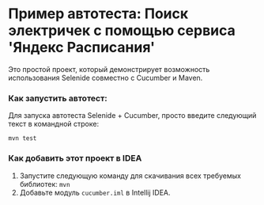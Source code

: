 Пример автотеста: Поиск электричек с помощью сервиса 'Яндекс Расписания'
========================================================================

Это простой проект, который демонстрирует возможность использования Selenide совместно с Cucumber и Maven.

### Как запустить автотест:

Для запуска автотеста Selenide + Cucumber, просто введите следующий текст в командной строке:

```
mvn test
```

### Как добавить этот проект в IDEA

1. Запустите следующую команду для скачивания всех требуемых библиотек: `mvn`
2. Добавьте модуль `cucumber.iml` в Intellij IDEA.
